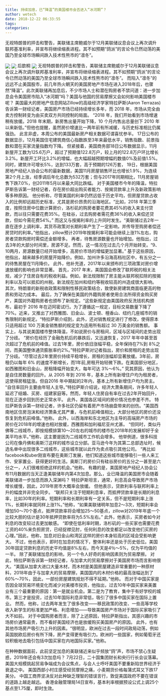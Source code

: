 ```yaml
---
title: 持续加息，已“降温”的美国楼市会否进入“冰河期”？
author: wetech
date: 2018-12-22 06:33:55
tags: 
categories: 
---
```

无视特朗普的抨击和警告，美联储主席鲍威尔于12月美联储议息会议上再次调升联邦基准利率，并宣布将继续缩表进程。其不如预期“鸽派”的言论令已然动荡的美国乃至全球市场瞬间跌入技术性熊市的“凛冬”。
<!-- more -->
<img align="center" border="0" src="https://imgcdn.yicai.com/uppics/images/2018/12/178d1c83b448746e805fcc724be461ab.jpg" />
<img align="center" border="0" src="https://imgcdn.yicai.com/uppics/images/2018/12/53c21be63a8e4ff513e9e36a45614928.jpg" />
后歆桐
<img align="center" border="0" src="https://imgcdn.yicai.com/uppics/images/2018/12/86e1d21cd53a580a61267887892969bf.jpg" />
无视特朗普的抨击和警告，美联储主席鲍威尔于12月美联储议息会议上再次调升联邦基准利率，并宣布将继续缩表进程。其不如预期“鸽派”的言论令已然动荡的美国乃至全球市场瞬间跌入技术性熊市的“凛冬”。
而陷入“凛冬”的远远不止美国股市，前几年热火朝天的美国房地产市场在进入2018年后，也骤然“降温”。此次美联储再加息后，不少市场人士和潜在购房者不禁问道：进一步加息会令美国房市陷入“冰河期”吗？美国与他国的贸易摩擦又会如何影响美国楼市呢？
美国最大的房地产信息网站Zillow的高级经济学家特拉萨斯(Aaron Terrazas)告诉第一财经记者，美国房产市场已经持续增长多年，而 2018 年，市场从完全由卖方控制转变为由买卖双方共同控制的局面。
“2018 年，我们开始看到市场增速稍有放缓。2018 年末期，新房售出量开始下降，10 个月内售出总量创下 2010 年以来新低。”但他也提醒，虽然房价增速比一两年前有所减缓，与历史标准相比仍属强劲。
此言非虚，本周公布的美国最新房产相关数据可谓喜忧参半。
17日公布的数据显示，12月美国住宅建筑商信心指数跌至3年来最低水平，销售指数、前景指数和潜在买家流量指数均下降。
但紧接着，美国商务部18日公布数据显示，11月新屋开工数为125.6万户，超过了预期值122.8万户，较上月的122.8万户环比增长3.2%。新屋开工环比3.2%的增幅，也大幅超越预期增幅的数值0%及前值1.5%。同时，建筑许可增长5%，达到133万套，高于预期的126万套，
19日，根据美国房地产经纪人协会公布的最新数据，美国11月房屋销售环比也增长1.9%，为连续第2个月上涨，经季调后年化总数为532万套；但与2017年同期相比，11月房屋销售下跌7.0%，创2011年5月以来最大同比跌幅。
对于美国楼市今年的降温，特拉萨斯告诉第一财经记者，存在房价超出购买者能力、按揭贷款率上升及新政策影响等多种原因。
他分析称，尽管美国的利率仍然远低于历史平均，但房屋贷款占收入的比例却远超历史标准，尤其是房价昂贵的沿海地区。“比如，2018 年第三季度，按照住房中位数计算房价，洛杉矶的购房者要花费其45%的收入来支付贷款，而以往只需要花费35%。在硅谷，过去购房者需花费36%的收入来偿还贷款，但如今需花费54%。”
而这又与按揭利率的上升同时发生。“美联储过去2年一直在逐步上调利率，其货币政策对长期利率产生了一定影响，并传导至购房者偿还房贷时的利率。”他指出，zillow预计2019年按揭利率可能会继续上涨1%左右，购房者贷款购房时需偿还金额增多。
再者，待售房源数量也开始增加。他指出，过去3年的大部分时间里，房源不足。然而，这一情况在过去几个月开始转变。“9、10两月，房源数量已经开始增多，高房价市场的增幅更加显著。”
基于这些原因，他指出，越来越多的房屋开始降价。例如，加州许多沿海高档社区中，有五分之一的待售房屋在11月降价。
此外，他补充道，2017年以来颁布的三项政策对房价增速放缓的影响也非常显著。
首先，2017 年末，美国国会修改了联邦税的相关法规，减少了住房自有的税收利益。例如，新法规限制了房主能从联邦税扣除的按揭利率以及可以抵扣的州税。新法规在加州和纽约等税收较高的州造成很大影响。
其次，特朗普的新税收政策和限制性移民政策结合，致使新房建筑商面临更高的物质和劳动力成本。
最后，为了确保在美国的外籍购房者使用合法所得资金购买房产，美国对外籍购房者也颁布了新规定。“这些新规定由美国政府反洗钱机构颁布，最初于 2016 年在迈阿密试行。为了遵循这一规定，目标交易数量下降了 70%。近来，又推出了对西雅图、旧金山、波士顿、檀香山、纽约几座城市的销售限制的新规定。“特拉萨斯介绍到，此外，还对销售规定进行了修改，使得原本只适用超过 100 万美金销售额的规定变为适用所有超过 30 万美金的销售额。
事实上，与其说美国楼市整体降温，不如说房价与房租间，区域与区域间的走势出现了分歧。
“房价在经历了金融危机后的暴跌后，又迅速恢复，2017 年年中甚至首次超过了危机前的峰值。过去1年里，房价依旧涨幅平稳，全年保持在7%到 8%之间，而美国整体通货膨胀率约2%。”特拉萨斯对记者指出，房价和房租的走势出现了分歧。“尽管过去2年里房价持续平稳增长，房租的涨幅却显著放缓。3年前，房租仍以每年 6% 的速度不断增长，而1年前,房租开始轻微下跌。在美国部分地区，如西雅图和旧金山，房租降幅开始变大，每年可达 3%～6%。”
究其原因，他认为是自住房数量的回升。从 2005 年到 2016 年，基本上所有新增住户均为租房者，这使得房租猛涨。但自2016 年中期起的2年内，基本上所有新增住户均为房主。
“自住率回升主要由年轻人主导。”特拉萨斯介绍说，经济大萧条期间，许多年轻人延迟了结婚、买房、组建家庭等。然而，年轻人住房自有率在过去2年开始回升，现在正逐步回到历史正常水平。
此外，美国各区域间的房价情况也参差不齐。
特拉萨斯告诉第一财经记者，许多社区仍留有着房产市场崩盘带来的创伤。“美国西南地区住房泡沫和经济萧条尤其严重，与危机前峰值相比，大部分地区的房价还没恢复到危机前峰值。”他称。
此外，以西海岸和东北地区为主导的高端房产市场的房价在2018年的增速也相对放缓，西雅图和加利福尼亚州尤甚。
“但同时，类似丹佛等二线城市，即按规模排第10～20左右的城市的楼市在2018年的发展却好于全美平均水平。”他称，这主要是因为二线城市工作机会增多。
他举例道，很多科技公司在像丹佛和奥斯汀这样的城市设立分部。亚马逊今年为其第二总部选址时，候选名单中出现很多二线城市，这些城市就以此作为卖点吸引其他公司。
“再比如facebook和uber刚宣布要在奥斯汀发展，他们知道这些城市能够吸引一些人来工作、安家置业、获得更好的生活。奥斯汀的房价只有硅谷房价的五分之一甚至是六分之一，人们很难拒绝这样的机会。”他称。
有趣的是，美国房地产经纪人协会公布11月数据的当天正逢美联储年内第4次加息。那么，业已降温的美国房市会随着美联储进一步加息而跌入深渊吗？
特拉萨斯坦言，通常，利息高会导致房产市场增长缓慢，因此，2019年房市大概率会放缓。
但他表示，贷款利率与联邦利率上升的幅度并非完全同步。
“联邦只关注于短期利息率，而抵押贷款率是长期的利息率，比如30年的利率。短期利率和长期利率有一定关系，但不是短期利率上涨1%，长期利率就同样上涨1%。”他称，“如果美联储明年加息2～3次，短期利率会增加50～70个基点，抵押贷款率将会增加25～50基点，zillow对2019年年底一个比较大胆的估计是30年抵押贷款率将为5.5%左右。”
此外，他表示，买房者如今对利息的改变较过去更加敏感。
“即使在低利率时期，洛杉矶的一些买家也需要花费工资的40%来负担房贷，已经捉襟见肘，任何利息的改变都足以改变他们买房的心理。”因此，他称，加息对旧金山和湾区这样的房价本身较高的区域会受影响更大。
不过，他也表示，即时在加息的情况下，整体利率还是处于历史低位。美国30年固定贷款利息的历史平均值是8%左右，而今天是4％～5%，仅为平均值的一半。
除了美联储加息的影响，另一个令人好奇的影响因素则为贸易摩擦。
对此，特拉萨斯告诉第一财经记者，与加拿大的贸易摩擦对于美国房市场而言影响很大。“美国从加拿大进口大量木材，而木材是美国房屋建造非常重要的一种原材料，2018年由于与加拿大的贸易摩擦，美国国内的木材价格的最高涨幅达到了60%～70%，因此，一部份房屋建筑规划不得不延期。”他称。
而对于中国买家是否因全球贸易环境变化而减少对美楼市投资，他指出，过去10年中国买家来美置业有三个最重要的原因：第一是就业机会。第二是为了教育，集中于有好学校的城市。第三才是投资，过去10年国际利息非常低，吸引了很多中国买家在国际上置业。
然而，他称，过去两年发生了很多改变——移民政策的改变、一些高等学校收入新学生的标准更加严格、利息增加——导致美国房产市场对于国际买家吸引了大不如前。
对于中国购房者而言，除了上述原因，特拉萨斯指出，其感兴趣的市场房价通常最贵，而不看好美国经济也是放缓购买美国房产的原因。
此外，也有其他市场房产吸引力上升的因素。“很明显，欧洲在过去一段时间政局动荡，例如英国脱欧后房价有所下降，房产变得更有吸引力。欧洲的一些国家，例如葡萄牙还较积极地去吸引包括中国买家在内地国际买家。”他称。
 
 
在种种数据面前，此前坚定加息的美联储近来似乎频放“鸽”声，市场不禁心生疑惑，2019年还会有3次加息吗？
7月22日，二十国集团财长和央行行长会议落幕。美国大规模挑起贸易争端成为会议焦点，与会人士呼吁美国不要重新陷世界经济于衰退之中。
美国西部小村庄感受经贸摩擦之痛，小麦期货价格每蒲式耳又下跌17美分。
中国工商界坚决反对此种缺乏理智的错误言行，敦促美国政府不要在错误的道路上越走越远。
香港金融管理局14日宣布，基本利率根据预设公式上调25个基点至1.75厘，即时生效。
